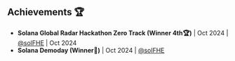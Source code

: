 ## Achievements 🏆 

- **Solana Global Radar Hackathon Zero Track (Winner 4th🏆)** | Oct 2024 | [@solFHE](https://github.com/solFHE) | Oct 2024
- **Solana Demoday (Winner🥉)** | Oct 2024 | [@solFHE](https://github.com/solFHE)

